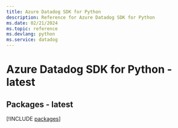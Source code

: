 ```yaml
---
title: Azure Datadog SDK for Python
description: Reference for Azure Datadog SDK for Python
ms.date: 02/21/2024
ms.topic: reference
ms.devlang: python
ms.service: datadog
---
```

# Azure Datadog SDK for Python - latest
## Packages - latest
[!INCLUDE [packages](datadog-index.md)]